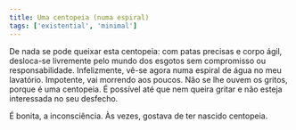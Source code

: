 ```yaml
---
title: Uma centopeia (numa espiral)
tags: ['existential', 'minimal']
---
```


De nada se pode queixar esta centopeia: com patas precisas e corpo ágil, desloca-se livremente pelo mundo dos esgotos sem compromisso ou responsabilidade. Infelizmente, vê-se agora numa espiral de água no meu lavatório. Impotente, vai morrendo aos poucos. Não se lhe ouvem os gritos, porque é uma centopeia. É possível até que nem queira gritar e não esteja interessada no seu desfecho.

É bonita, a inconsciência. Às vezes, gostava de ter nascido centopeia.